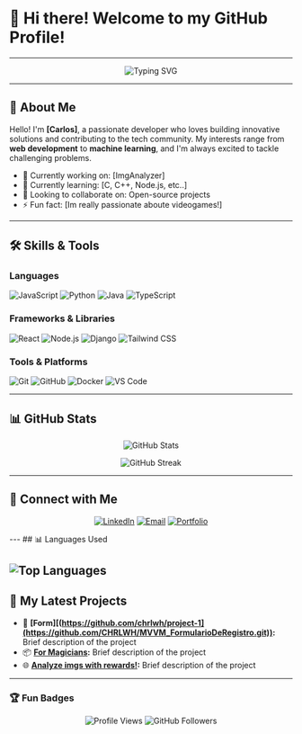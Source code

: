 # 👋 Hi there! Welcome to my GitHub Profile!

---

<p align="center">
  <img src="https://readme-typing-svg.demolab.com?font=Fira+Code&size=22&pause=1000&color=36ADF7&width=435&lines=Software+Developer+%7C+Tech+Enthusiast;Open+Source+Contributor;Always+Learning+New+Things!" alt="Typing SVG" />
</p>

---

## 🌟 About Me

Hello! I'm **[Carlos]**, a passionate developer who loves building innovative solutions and contributing to the tech community. My interests range from **web development** to **machine learning**, and I'm always excited to tackle challenging problems.

- 🔭 Currently working on: [ImgAnalyzer]
- 🌱 Currently learning: [C, C++, Node.js, etc..]
- 👯 Looking to collaborate on: Open-source projects
- ⚡ Fun fact: [Im really passionate aboute videogames!]

---

## 🛠️ Skills & Tools

### Languages
![JavaScript](https://img.shields.io/badge/JavaScript-F7DF1E?style=flat-square&logo=javascript&logoColor=black)
![Python](https://img.shields.io/badge/Python-3776AB?style=flat-square&logo=python&logoColor=white)
![Java](https://img.shields.io/badge/Java-007396?style=flat-square&logo=java&logoColor=white)
![TypeScript](https://img.shields.io/badge/TypeScript-007ACC?style=flat-square&logo=typescript&logoColor=white)

### Frameworks & Libraries
![React](https://img.shields.io/badge/React-61DAFB?style=flat-square&logo=react&logoColor=black)
![Node.js](https://img.shields.io/badge/Node.js-339933?style=flat-square&logo=node.js&logoColor=white)
![Django](https://img.shields.io/badge/Django-092E20?style=flat-square&logo=django&logoColor=white)
![Tailwind CSS](https://img.shields.io/badge/Tailwind_CSS-38B2AC?style=flat-square&logo=tailwind-css&logoColor=white)

### Tools & Platforms
![Git](https://img.shields.io/badge/Git-F05032?style=flat-square&logo=git&logoColor=white)
![GitHub](https://img.shields.io/badge/GitHub-181717?style=flat-square&logo=github&logoColor=white)
![Docker](https://img.shields.io/badge/Docker-2496ED?style=flat-square&logo=docker&logoColor=white)
![VS Code](https://img.shields.io/badge/VS_Code-007ACC?style=flat-square&logo=visual-studio-code&logoColor=white)

---

## 📊 GitHub Stats

<p align="center">
  <img src="https://github-readme-stats.vercel.app/api?username=chrlwh&show_icons=true&theme=radical" alt="GitHub Stats" />
</p>

<p align="center">
  <img src="https://github-readme-streak-stats.herokuapp.com/?user=chrlwh&theme=radical" alt="GitHub Streak" />
</p>

---

## 🔗 Connect with Me

<p align="center">
  <a href="[https://linkedin.com/in/your-profile](https://www.linkedin.com/in/carlos-hern%C3%A1ndez-275010236/)" target="_blank"><img alt="LinkedIn" src="https://img.shields.io/badge/LinkedIn-0A66C2?style=for-the-badge&logo=linkedin&logoColor=white" /></a>
  <a href="mailto:your-email@example.com"><img alt="Email" src="https://img.shields.io/badge/Email-D14836?style=for-the-badge&logo=gmail&logoColor=white" /></a>
  <a href="https://your-portfolio.com" target="_blank"><img alt="Portfolio" src="https://img.shields.io/badge/Portfolio-FF5722?style=for-the-badge&logo=web&logoColor=white" /></a>
</p>
---
## 📊 Languages Used

![Top Languages](https://github-readme-stats.vercel.app/api/top-langs/?username=chrlwh&layout=compact&theme=radical)
---

## 🌱 My Latest Projects

- 🚀 **[Form][(https://github.com/chrlwh/project-1](https://github.com/CHRLWH/MVVM_FormularioDeRegistro.git)):** Brief description of the project
- 📦 **[For Magicians]([https://github.com/chrlwh/project-2](https://github.com/CHRLWH/ProgramaMagia)):** Brief description of the project
- 🌐 **[Analyze imgs with rewards!]([https://github.com/chrlwh/project-3](https://github.com/Martinm75/imgAnalyzer.git)):** Brief description of the project

---

### 🏆 Fun Badges
<p align="center">
  <img src="https://visitor-badge.laobi.icu/badge?page_id=your-username.chrlwh" alt="Profile Views" />
  <img src="https://img.shields.io/github/followers/chrlwh?style=social" alt="GitHub Followers" />
</p>
